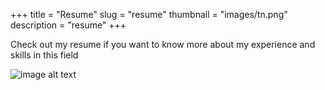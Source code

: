 +++
title = "Resume"
slug = "resume"
thumbnail = "images/tn.png"
description = "resume"
+++

Check out my resume if you want to know more about my experience and skills in this field

![image alt text](/Raktim_CV.jpg)